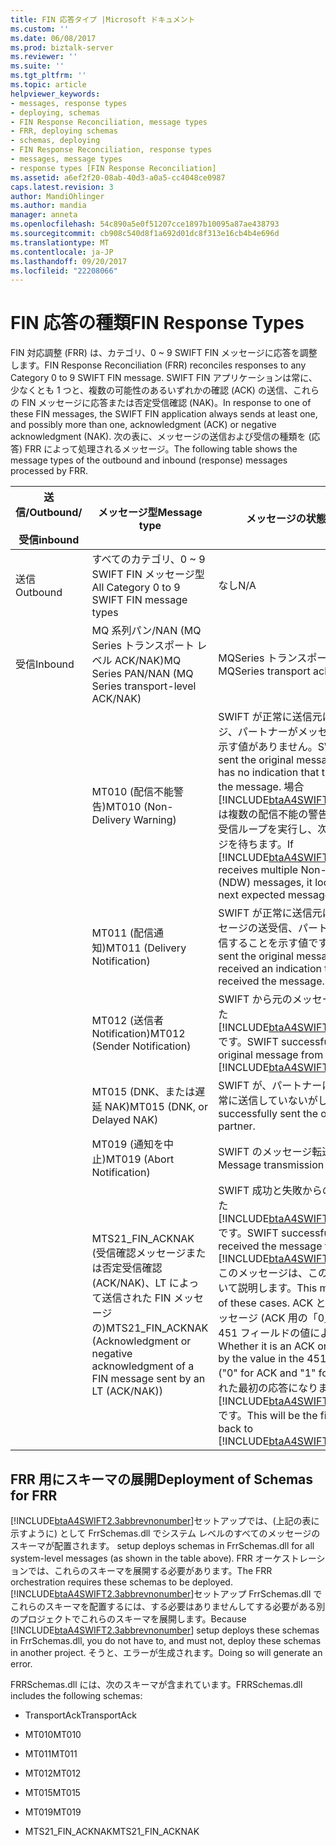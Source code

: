 ```yaml
---
title: FIN 応答タイプ |Microsoft ドキュメント
ms.custom: ''
ms.date: 06/08/2017
ms.prod: biztalk-server
ms.reviewer: ''
ms.suite: ''
ms.tgt_pltfrm: ''
ms.topic: article
helpviewer_keywords:
- messages, response types
- deploying, schemas
- FIN Response Reconciliation, message types
- FRR, deploying schemas
- schemas, deploying
- FIN Response Reconciliation, response types
- messages, message types
- response types [FIN Response Reconciliation]
ms.assetid: a6ef2f20-08ab-40d3-a0a5-cc4048ce0987
caps.latest.revision: 3
author: MandiOhlinger
ms.author: mandia
manager: anneta
ms.openlocfilehash: 54c890a5e0f51207cce1897b10095a87ae438793
ms.sourcegitcommit: cb908c540d8f1a692d01dc8f313e16cb4b4e696d
ms.translationtype: MT
ms.contentlocale: ja-JP
ms.lasthandoff: 09/20/2017
ms.locfileid: "22208066"
---
```

# <a name="fin-response-types"></a><span data-ttu-id="9599a-102">FIN 応答の種類</span><span class="sxs-lookup"><span data-stu-id="9599a-102">FIN Response Types</span></span>
<span data-ttu-id="9599a-103">FIN 対応調整 (FRR) は、カテゴリ、0 ~ 9 SWIFT FIN メッセージに応答を調整します。</span><span class="sxs-lookup"><span data-stu-id="9599a-103">FIN Response Reconciliation (FRR) reconciles responses to any Category 0 to 9 SWIFT FIN message.</span></span> <span data-ttu-id="9599a-104">SWIFT FIN アプリケーションは常に、少なくとも 1 つと、複数の可能性のあるいずれかの確認 (ACK) の送信、これらの FIN メッセージに応答または否定受信確認 (NAK)。</span><span class="sxs-lookup"><span data-stu-id="9599a-104">In response to one of these FIN messages, the SWIFT FIN application always sends at least one, and possibly more than one, acknowledgment (ACK) or negative acknowledgment (NAK).</span></span> <span data-ttu-id="9599a-105">次の表に、メッセージの送信および受信の種類を (応答) FRR によって処理されるメッセージ。</span><span class="sxs-lookup"><span data-stu-id="9599a-105">The following table shows the message types of the outbound and inbound (response) messages processed by FRR.</span></span>  
  
|<span data-ttu-id="9599a-106">送信/</span><span class="sxs-lookup"><span data-stu-id="9599a-106">Outbound/</span></span><br /><br /> <span data-ttu-id="9599a-107">受信</span><span class="sxs-lookup"><span data-stu-id="9599a-107">inbound</span></span>|<span data-ttu-id="9599a-108">メッセージ型</span><span class="sxs-lookup"><span data-stu-id="9599a-108">Message type</span></span>|<span data-ttu-id="9599a-109">メッセージの状態</span><span class="sxs-lookup"><span data-stu-id="9599a-109">Message status</span></span>|  
|----------------------------|------------------|--------------------|  
|<span data-ttu-id="9599a-110">送信</span><span class="sxs-lookup"><span data-stu-id="9599a-110">Outbound</span></span>|<span data-ttu-id="9599a-111">すべてのカテゴリ、0 ~ 9 SWIFT FIN メッセージ型</span><span class="sxs-lookup"><span data-stu-id="9599a-111">All Category 0 to 9 SWIFT FIN message types</span></span>|<span data-ttu-id="9599a-112">なし</span><span class="sxs-lookup"><span data-stu-id="9599a-112">N/A</span></span>|  
|<span data-ttu-id="9599a-113">受信</span><span class="sxs-lookup"><span data-stu-id="9599a-113">Inbound</span></span>|<span data-ttu-id="9599a-114">MQ 系列パン/NAN (MQ Series トランスポート レベル ACK/NAK)</span><span class="sxs-lookup"><span data-stu-id="9599a-114">MQ Series PAN/NAN (MQ Series transport-level ACK/NAK)</span></span>|<span data-ttu-id="9599a-115">MQSeries トランスポートの受信確認</span><span class="sxs-lookup"><span data-stu-id="9599a-115">MQSeries transport acknowledgment</span></span>|  
||<span data-ttu-id="9599a-116">MT010 (配信不能警告)</span><span class="sxs-lookup"><span data-stu-id="9599a-116">MT010 (Non-Delivery Warning)</span></span>|<span data-ttu-id="9599a-117">SWIFT が正常に送信元は、取引先、メッセージ、パートナーがメッセージを受信することを示す値がありません。</span><span class="sxs-lookup"><span data-stu-id="9599a-117">SWIFT successfully sent the original message to the partner, but has no indication that the partner received the message.</span></span> <span data-ttu-id="9599a-118">場合[!INCLUDE[btaA4SWIFT2.3abbrevnonumber](../../includes/btaa4swift2-3abbrevnonumber-md.md)]は複数の配信不能の警告 (NDW) メッセージを受信ループを実行し、次の予期されるメッセージを待ちます。</span><span class="sxs-lookup"><span data-stu-id="9599a-118">If [!INCLUDE[btaA4SWIFT2.3abbrevnonumber](../../includes/btaa4swift2-3abbrevnonumber-md.md)] receives multiple Non-Delivery Warning (NDW) messages, it loops and waits for the next expected message.</span></span>|  
||<span data-ttu-id="9599a-119">MT011 (配信通知)</span><span class="sxs-lookup"><span data-stu-id="9599a-119">MT011 (Delivery Notification)</span></span>|<span data-ttu-id="9599a-120">SWIFT が正常に送信元は、パートナーにメッセージの送受信、パートナーがメッセージを受信することを示す値です。</span><span class="sxs-lookup"><span data-stu-id="9599a-120">SWIFT successfully sent the original message to the partner, and received an indication that the partner received the message.</span></span>|  
||<span data-ttu-id="9599a-121">MT012 (送信者 Notification)</span><span class="sxs-lookup"><span data-stu-id="9599a-121">MT012 (Sender Notification)</span></span>|<span data-ttu-id="9599a-122">SWIFT から元のメッセージを正常に受信された[!INCLUDE[btaA4SWIFT2.3abbrevnonumber](../../includes/btaa4swift2-3abbrevnonumber-md.md)]です。</span><span class="sxs-lookup"><span data-stu-id="9599a-122">SWIFT successfully received the original message from [!INCLUDE[btaA4SWIFT2.3abbrevnonumber](../../includes/btaa4swift2-3abbrevnonumber-md.md)].</span></span>|  
||<span data-ttu-id="9599a-123">MT015 (DNK、または遅延 NAK)</span><span class="sxs-lookup"><span data-stu-id="9599a-123">MT015 (DNK, or Delayed NAK)</span></span>|<span data-ttu-id="9599a-124">SWIFT が、パートナーに、元のメッセージを正常に送信していないがします。</span><span class="sxs-lookup"><span data-stu-id="9599a-124">SWIFT has not successfully sent the original message to the partner.</span></span>|  
||<span data-ttu-id="9599a-125">MT019 (通知を中止)</span><span class="sxs-lookup"><span data-stu-id="9599a-125">MT019 (Abort Notification)</span></span>|<span data-ttu-id="9599a-126">SWIFT のメッセージ転送が中止されました。</span><span class="sxs-lookup"><span data-stu-id="9599a-126">Message transmission aborted at SWIFT.</span></span>|  
||<span data-ttu-id="9599a-127">MTS21_FIN_ACKNAK (受信確認メッセージまたは否定受信確認 (ACK/NAK)、LT によって送信された FIN メッセージの)</span><span class="sxs-lookup"><span data-stu-id="9599a-127">MTS21_FIN_ACKNAK (Acknowledgment or negative acknowledgment of a FIN message sent by an LT (ACK/NAK))</span></span>|<span data-ttu-id="9599a-128">SWIFT 成功と失敗からのメッセージを受信した[!INCLUDE[btaA4SWIFT2.3abbrevnonumber](../../includes/btaa4swift2-3abbrevnonumber-md.md)]です。</span><span class="sxs-lookup"><span data-stu-id="9599a-128">SWIFT successfully or unsuccessfully received the message from [!INCLUDE[btaA4SWIFT2.3abbrevnonumber](../../includes/btaa4swift2-3abbrevnonumber-md.md)].</span></span> <span data-ttu-id="9599a-129">このメッセージは、このような場合の両方について説明します。</span><span class="sxs-lookup"><span data-stu-id="9599a-129">This message covers both of these cases.</span></span> <span data-ttu-id="9599a-130">ACK と NAK であるかは、メッセージ (ACK 用の「0」) と NAK の「1」の 451 フィールドの値によって決まります。</span><span class="sxs-lookup"><span data-stu-id="9599a-130">Whether it is an ACK or a NAK is determined by the value in the 451 field of the message ("0" for ACK and "1" for NAK).</span></span> <span data-ttu-id="9599a-131">これに配信された最初の応答になります[!INCLUDE[btaA4SWIFT2.3abbrevnonumber](../../includes/btaa4swift2-3abbrevnonumber-md.md)]です。</span><span class="sxs-lookup"><span data-stu-id="9599a-131">This will be the first response delivered back to [!INCLUDE[btaA4SWIFT2.3abbrevnonumber](../../includes/btaa4swift2-3abbrevnonumber-md.md)].</span></span>|  
  
## <a name="deployment-of-schemas-for-frr"></a><span data-ttu-id="9599a-132">FRR 用にスキーマの展開</span><span class="sxs-lookup"><span data-stu-id="9599a-132">Deployment of Schemas for FRR</span></span>  
 [!INCLUDE[btaA4SWIFT2.3abbrevnonumber](../../includes/btaa4swift2-3abbrevnonumber-md.md)]<span data-ttu-id="9599a-133">セットアップでは、(上記の表に示すように) として FrrSchemas.dll でシステム レベルのすべてのメッセージのスキーマが配置されます。</span><span class="sxs-lookup"><span data-stu-id="9599a-133"> setup deploys schemas in FrrSchemas.dll for all system-level messages (as shown in the table above).</span></span> <span data-ttu-id="9599a-134">FRR オーケストレーションでは、これらのスキーマを展開する必要があります。</span><span class="sxs-lookup"><span data-stu-id="9599a-134">The FRR orchestration requires these schemas to be deployed.</span></span> <span data-ttu-id="9599a-135">[!INCLUDE[btaA4SWIFT2.3abbrevnonumber](../../includes/btaa4swift2-3abbrevnonumber-md.md)]セットアップ FrrSchemas.dll でこれらのスキーマを配置するには、する必要はありませんしてする必要がある別のプロジェクトでこれらのスキーマを展開します。</span><span class="sxs-lookup"><span data-stu-id="9599a-135">Because [!INCLUDE[btaA4SWIFT2.3abbrevnonumber](../../includes/btaa4swift2-3abbrevnonumber-md.md)] setup deploys these schemas in FrrSchemas.dll, you do not have to, and must not, deploy these schemas in another project.</span></span> <span data-ttu-id="9599a-136">そうと、エラーが生成されます。</span><span class="sxs-lookup"><span data-stu-id="9599a-136">Doing so will generate an error.</span></span>  
  
 <span data-ttu-id="9599a-137">FRRSchemas.dll には、次のスキーマが含まれています。</span><span class="sxs-lookup"><span data-stu-id="9599a-137">FRRSchemas.dll includes the following schemas:</span></span>  
  
-   <span data-ttu-id="9599a-138">TransportAck</span><span class="sxs-lookup"><span data-stu-id="9599a-138">TransportAck</span></span>  
  
-   <span data-ttu-id="9599a-139">MT010</span><span class="sxs-lookup"><span data-stu-id="9599a-139">MT010</span></span>  
  
-   <span data-ttu-id="9599a-140">MT011</span><span class="sxs-lookup"><span data-stu-id="9599a-140">MT011</span></span>  
  
-   <span data-ttu-id="9599a-141">MT012</span><span class="sxs-lookup"><span data-stu-id="9599a-141">MT012</span></span>  
  
-   <span data-ttu-id="9599a-142">MT015</span><span class="sxs-lookup"><span data-stu-id="9599a-142">MT015</span></span>  
  
-   <span data-ttu-id="9599a-143">MT019</span><span class="sxs-lookup"><span data-stu-id="9599a-143">MT019</span></span>  
  
-   <span data-ttu-id="9599a-144">MTS21_FIN_ACKNAK</span><span class="sxs-lookup"><span data-stu-id="9599a-144">MTS21_FIN_ACKNAK</span></span>